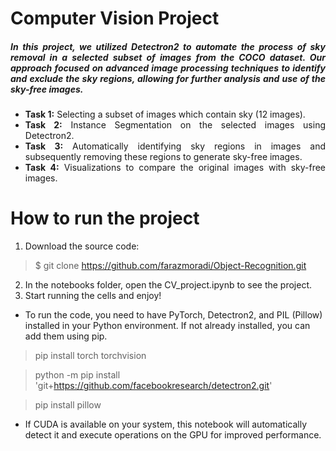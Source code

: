 # Computer Vision Project

<div style="text-align: justify">

##### In this project, we utilized Detectron2 to automate the process of sky removal in a selected subset of images from the COCO dataset. Our approach focused on advanced image processing techniques to identify and exclude the sky regions, allowing for further analysis and use of the sky-free images.

* **Task 1:** Selecting a subset of images which contain sky (12 images).
* **Task 2:** Instance Segmentation on the selected images using Detectron2.
* **Task 3:** Automatically identifying sky regions in images and subsequently removing these regions to generate sky-free images.
* **Task 4:** Visualizations to compare the original images with sky-free images.

# How to run the project

</div>

1. Download the source code:
> $ git clone https://github.com/farazmoradi/Object-Recognition.git
2. In the notebooks folder, open the CV_project.ipynb to see the project. 
3. Start running the cells and enjoy!

* To run the code, you need to have PyTorch, Detectron2, and PIL (Pillow) installed in your Python environment. If not already installed, you can add them using pip.

> pip install torch torchvision

> python -m pip install 'git+https://github.com/facebookresearch/detectron2.git'

> pip install pillow

* If CUDA is available on your system, this notebook will automatically detect it and execute operations on the GPU for improved performance.